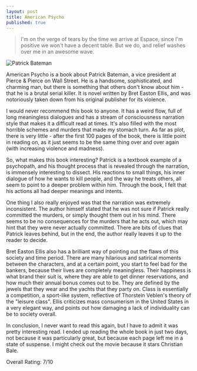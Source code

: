 ```yaml
---
layout: post
title: American Psycho
published: true
---
```


> I'm on the verge of tears by the time we arrive at Espace, since I'm positive we won't have a decent table. But we do, and relief washes over me in an awesome wave.

![Patrick Bateman](https://m.media-amazon.com/images/M/MV5BMjE2NzIwMjU4OF5BMl5BanBnXkFtZTgwMDI0NzU5MTE@._V1_.jpg)

American Psycho is a book about Patrick Bateman, a vice president at Pierce & Pierce on Wall Street. He is a handsome, sophisticated, and charming man, but there is something that others don't know about him - that he is a brutal serial killer. It is novel written by Bret Easton Ellis, and was notoriously taken down from his original publisher for its violence.

I would never recommend this book to anyone. It has a weird flow, full of long meaningless dialogues and has a stream of consciousness narration style that makes it a difficult read at times. It's also filled with the most horrible schemes and murders that made my stomach turn. As far as plot, there is very little - after the first 100 pages of the book, there is little point in reading on, as it just seems to be the same thing over and over again (with increasing violence and madness).

So, what makes this book interesting? Patrick is a textbook example of a psychopath, and his thought process that is revealed through the narration, is immensely interesting to dissect. His reactions to small things, his inner dialogue of how he wants to kill people, and the way he treats others, all seem to point to a deeper problem within him. Through the book, I felt that his actions all had deeper meanings and intents.

One thing I also really enjoyed was that the narration was extremely inconsistent. The author himself stated that he was not sure if Patrick really committed the murders, or simply thought them out in his mind. There seems to be no consequences for the murders that he acts out, which may hint that they were never actually committed. There are bits of clues that Patrick leaves behind, but in the end, the author really leaves it up to the reader to decide.

Bret Easton Ellis also has a brilliant way of pointing out the flaws of this society and time period. There are many hilarious and satirical moments between the characters, and at a certain point, you start to feel bad for the bankers, because their lives are completely meaningless. Their happiness is what brand their suit is, where they are able to get dinner reservations, and how much their annual bonus comes out to be. They are defined by the jewels that they wear and the yachts that they party on. Class is essentially a competition, a sport-like system, reflective of Thorstein Veblen's theory of the "leisure class". Ellis criticizes mass consumerism in the United States in a very elegant way, and points out how damaging a lack of individuality can be to society overall.

In conclusion, I never want to read this again, but I have to admit it was pretty interesting read. I ended up reading the whole book in just two days, not because it was particularly great, but because each page left me in a state of suspense. I might check out the movie because it stars Christian Bale.

Overall Rating: 7/10
